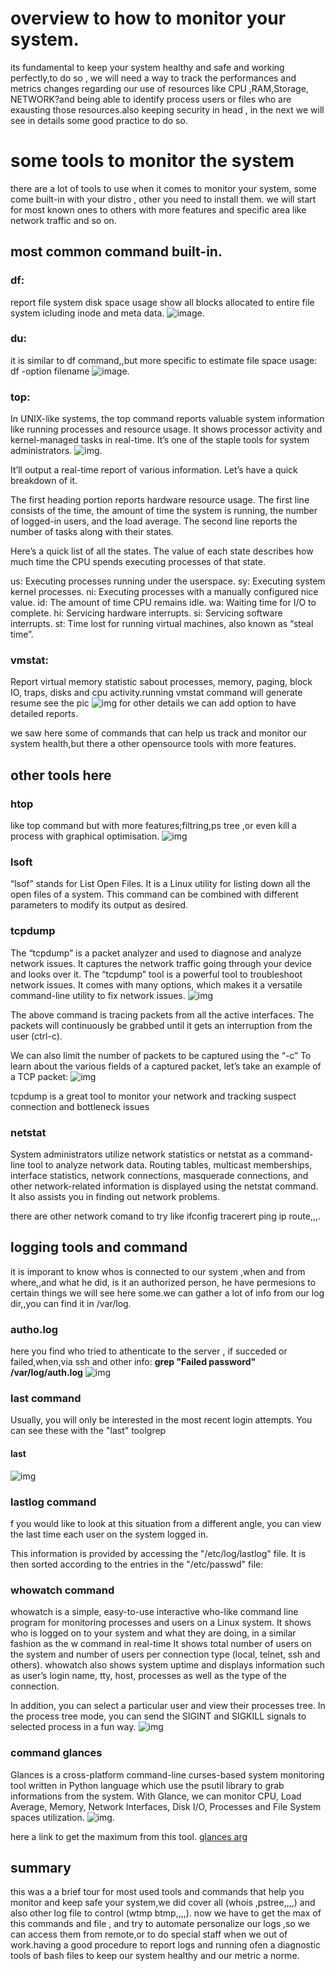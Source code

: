 # overview to how to monitor your system.
its fundamental to keep your system healthy and safe and working perfectly,to do so , we will need a way to track the performances and metrics changes regarding
our use of resources like CPU ,RAM,Storage, NETWORK?and being able to identify process users or files who are exausting those resources.also keeping security in head , in the next we will see in details some good practice to do so.

# some tools to monitor the system
there are a lot of tools to use when it comes to monitor your system, some come built-in with your distro , other you need to install them.
we will start for most known ones to others with more features and specific area like network traffic and so on.
## most common command built-in.
### **df:**
report file system disk space usage
show all blocks allocated to entire file system icluding inode and meta data.
![image](https://static.haydenjames.io/wp-content/uploads/2020/11/df-command-in-linux.png).

### **du:**
it is similar to df command,,but more specific to estimate file space usage:
df -option filename
![image](https://linuxhint.com/wp-content/uploads/2021/05/Linux-Du-Command-Examples-1.png).

### **top:**
In UNIX-like systems, the top command reports valuable system information like running processes and resource usage. It shows processor activity and kernel-managed tasks in real-time. It’s one of the staple tools for system administrators.
![img](https://linuxhint.com/wp-content/uploads/2020/10/word-image-376-810x390.png).

It’ll output a real-time report of various information. Let’s have a quick breakdown of it.

The first heading portion reports hardware resource usage. The first line consists of the time, the amount of time the system is running, the number of logged-in users, and the load average. The second line reports the number of tasks along with their states.

Here’s a quick list of all the states. The value of each state describes how much time the CPU spends executing processes of that state.

us: Executing processes running under the userspace.
sy: Executing system kernel processes.
ni: Executing processes with a manually configured nice value.
id: The amount of time CPU remains idle.
wa: Waiting time for I/O to complete.
hi: Servicing hardware interrupts.
si: Servicing software interrupts.
st: Time lost for running virtual machines, also known as “steal time”.
### **vmstat:**
Report virtual memory statistic sabout processes, memory, paging, block IO, traps,
 disks and cpu activity.running vmstat command will generate resume see the pic
![img](https://linuxhint.com/wp-content/uploads/2021/01/v4.png)
for other details we can add option to have detailed reports.

we saw here some of commands that can help us track and monitor our system health,but there a other opensource tools with more features.
## other tools here
### **htop**
like top command but with more features;filtring,ps tree ,or even kill a process with graphical optimisation.
![img](https://linuxhint.com/wp-content/uploads/2021/01/image5.png)


### **lsoft**
“lsof” stands for List Open Files. It is a Linux utility for listing down all the open files of a system. This command can be combined with different parameters to modify its output as desired.

### **tcpdump**
The “tcpdump” is a packet analyzer and used to diagnose and analyze network issues. It captures the network traffic going through your device and looks over it. The “tcpdump” tool is a powerful tool to troubleshoot network issues. It comes with many options, which makes it a versatile command-line utility to fix network issues.
![img](https://linuxhint.com/wp-content/uploads/2021/04/word-image-93.png)

The above command is tracing packets from all the active interfaces. The packets will continuously be grabbed until it gets an interruption from the user (ctrl-c).

We can also limit the number of packets to be captured using the “-c”
To learn about the various fields of a captured packet, let’s take an example of a TCP packet:
![img](https://linuxhint.com/wp-content/uploads/2021/04/word-image-100.png)

tcpdump is a great tool to monitor your network and tracking suspect connection and bottleneck issues
### **netstat**
System administrators utilize network statistics or netstat as a command-line tool to analyze network data. Routing tables, multicast memberships, interface statistics, network connections, masquerade connections, and other network-related information is displayed using the netstat command. It also assists you in finding out network problems.

there are other network comand to try like ifconfig tracerert ping ip route,,,.
## logging tools and command
it is imporant to know whos is connected to our system ,when and from where,,and what he did, is it an authorized person, he have permesions to certain things
we will see here some.we can gather a lot of info from our log dir,,you can find it in /var/log.
### autho.log
here you find who tried to athenticate to the server , if succeded or failed,when,via ssh and other info:
**grep "Failed password" /var/log/auth.log**
![img](https://www.tecmint.com/wp-content/uploads/2017/12/List-All-Failed-SSH-Login-Attempts.png)

### last command
Usually, you will only be interested in the most recent login attempts. You can see these with the "last" toolgrep 
#### **last**
![img](https://media.geeksforgeeks.org/wp-content/uploads/20190322013059/Screenshot-from-2019-03-22-00-43-28.png)

### lastlog command
f you would like to look at this situation from a different angle, you can view the last time each user on the system logged in.

This information is provided by accessing the "/etc/log/lastlog" file. It is then sorted according to the entries in the "/etc/passwd" file:
### whowatch command
whowatch is a simple, easy-to-use interactive who-like command line program for monitoring processes and users on a Linux system. It shows who is logged on to your system and what they are doing, in a similar fashion as the w command in real-time
It shows total number of users on the system and number of users per connection type (local, telnet, ssh and others). whowatch also shows system uptime and displays information such as user’s login name, tty, host, processes as well as the type of the connection.

In addition, you can select a particular user and view their processes tree. In the process tree mode, you can send the SIGINT and SIGKILL signals to selected process in a fun way.
![img](https://www.tecmint.com/wp-content/uploads/2018/07/Monitor-Logged-in-Users.png)

### command glances
Glances is a cross-platform command-line curses-based system monitoring tool written in Python language which use the psutil library to grab informations from the system. With Glance, we can monitor CPU, Load Average, Memory, Network Interfaces, Disk I/O, Processes and File System spaces utilization.
![img](https://raw.githubusercontent.com/nicolargo/glances/v3.0/docs/_static/glances-summary.png).

here a link to get the maximum from this tool.
[glances arg](https://www.booleanworld.com/install-use-glances-monitor-linux-systems)

## summary
this was a a brief tour for most used tools and commands that help you monitor and keep safe your system,we did cover all (whois ,pstree,,,,)
and also other log file to control (wtmp btmp,,,,).
now we have to get the max of this commands and file , and try to automate personalize our logs ,so we can access them from remote,or to do special staff when we out of work.having a good procedure to report logs and running ofen a diagnostic tools of bash files to keep our system healthy and our metric a norme.




